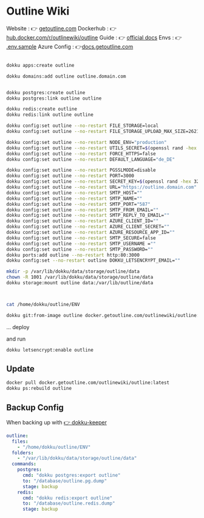 # Outline Wiki

Website
: 👉 [getoutline.com](https://www.getoutline.com/)
Dockerhub
: 👉 [hub.docker.com/r/outlinewiki/outline](https://hub.docker.com/r/outlinewiki/outline)
Guide
: 👉 [official docs](https://docs.getoutline.com/s/hosting/doc/file-storage-N4M0T6Ypu7)
Envs
: 👉 [.env.sample](https://github.com/outline/outline/blob/main/.env.sample)
Azure Config
: 👉[docs.getoutline.com](https://docs.getoutline.com/s/hosting/doc/microsoft-azure-UVz6jsIOcv)

```bash

dokku apps:create outline

dokku domains:add outline outline.domain.com


dokku postgres:create outline
dokku postgres:link outline outline

dokku redis:create outline
dokku redis:link outline outline

dokku config:set outline --no-restart FILE_STORAGE=local
dokku config:set outline --no-restart FILE_STORAGE_UPLOAD_MAX_SIZE=26214400

dokku config:set outline --no-restart NODE_ENV="production"
dokku config:set outline --no-restart UTILS_SECRET=$(openssl rand -hex 32)
dokku config:set outline --no-restart FORCE_HTTPS=false
dokku config:set outline --no-restart DEFAULT_LANGUAGE="de_DE"

dokku config:set outline --no-restart PGSSLMODE=disable
dokku config:set outline --no-restart PORT=3000
dokku config:set outline --no-restart SECRET_KEY=$(openssl rand -hex 32)
dokku config:set outline --no-restart URL="https://outline.domain.com"
dokku config:set outline --no-restart SMTP_HOST=""
dokku config:set outline --no-restart SMTP_NAME=""
dokku config:set outline --no-restart SMTP_PORT="587"
dokku config:set outline --no-restart SMTP_FROM_EMAIL=""
dokku config:set outline --no-restart SMTP_REPLY_TO_EMAIL=""
dokku config:set outline --no-restart AZURE_CLIENT_ID=""
dokku config:set outline --no-restart AZURE_CLIENT_SECRET=""
dokku config:set outline --no-restart AZURE_RESOURCE_APP_ID=""
dokku config:set outline --no-restart SMTP_SECURE=false
dokku config:set outline --no-restart SMTP_USERNAME =""
dokku config:set outline --no-restart SMTP_PASSWORD=""
dokku ports:add outline --no-restart http:80:3000
dokku config:set --no-restart outline DOKKU_LETSENCRYPT_EMAIL=""

mkdir -p /var/lib/dokku/data/storage/outline/data
chown -R 1001 /var/lib/dokku/data/storage/outline/data
dokku storage:mount outline data:/var/lib/outline/data



cat /home/dokku/outline/ENV

dokku git:from-image outline docker.getoutline.com/outlinewiki/outline:latest
```

... deploy

and run

```bash
dokku letsencrypt:enable outline
```

## Update

```bash
docker pull docker.getoutline.com/outlinewiki/outline:latest
dokku ps:rebuild outline
```


## Backup Config
When backing up with [👉 dokku-keeper](https://github.com/lebalz/dokku-keeper)

```yml title="backup_config.yml"
outline:
  files:
    - "/home/dokku/outline/ENV"
  folders:
    - "/var/lib/dokku/data/storage/outline/data"
  commands:
    postgres:
      cmd: "dokku postgres:export outline"
      to: "/database/outline.pg.dump"
      stage: backup
    redis:
      cmd: "dokku redis:export outline"
      to: "/database/outline.redis.dump"
      stage: backup
```
